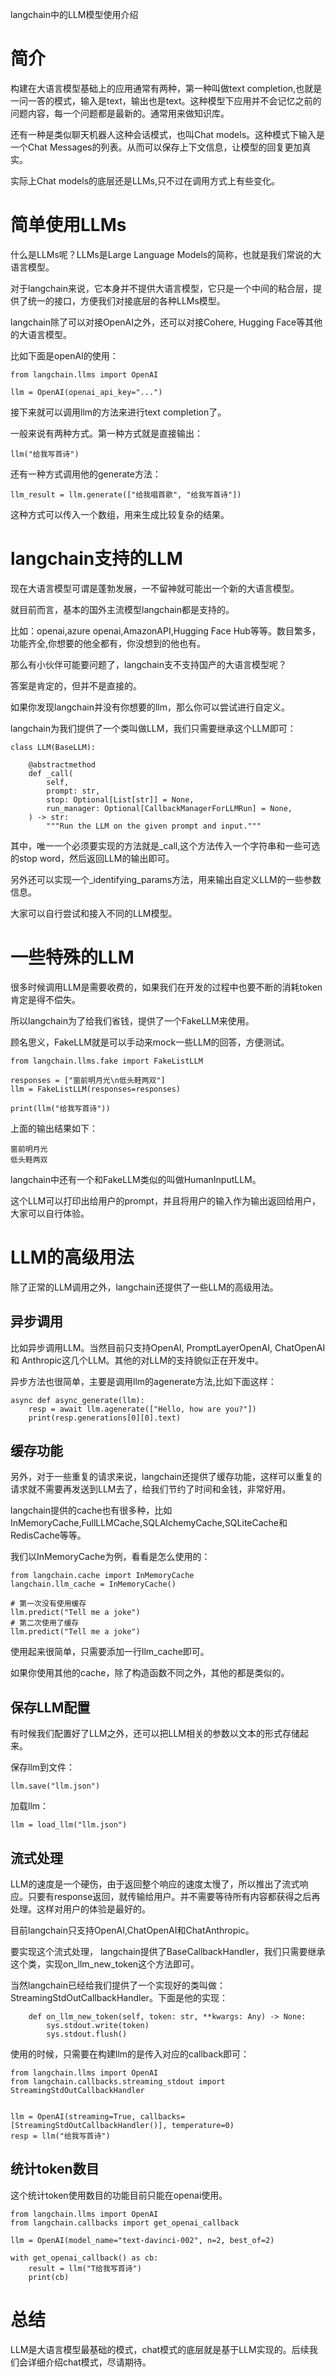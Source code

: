 langchain中的LLM模型使用介绍 

# 简介

构建在大语言模型基础上的应用通常有两种，第一种叫做text completion,也就是一问一答的模式，输入是text，输出也是text。这种模型下应用并不会记忆之前的问题内容，每一个问题都是最新的。通常用来做知识库。

还有一种是类似聊天机器人这种会话模式，也叫Chat models。这种模式下输入是一个Chat Messages的列表。从而可以保存上下文信息，让模型的回复更加真实。

实际上Chat models的底层还是LLMs,只不过在调用方式上有些变化。

# 简单使用LLMs

什么是LLMs呢？LLMs是Large Language Models的简称，也就是我们常说的大语言模型。

对于langchain来说，它本身并不提供大语言模型，它只是一个中间的粘合层，提供了统一的接口，方便我们对接底层的各种LLMs模型。

langchain除了可以对接OpenAI之外，还可以对接Cohere, Hugging Face等其他的大语言模型。

比如下面是openAI的使用：

```
from langchain.llms import OpenAI

llm = OpenAI(openai_api_key="...")
```

接下来就可以调用llm的方法来进行text completion了。

一般来说有两种方式。第一种方式就是直接输出：

```
llm("给我写首诗")
```

还有一种方式调用他的generate方法：

```
llm_result = llm.generate(["给我唱首歌", "给我写首诗"])
```

这种方式可以传入一个数组，用来生成比较复杂的结果。


# langchain支持的LLM

现在大语言模型可谓是蓬勃发展，一不留神就可能出一个新的大语言模型。

就目前而言，基本的国外主流模型langchain都是支持的。 

比如：openai,azure openai,AmazonAPI,Hugging Face Hub等等。数目繁多，功能齐全,你想要的他全都有，你没想到的他也有。

那么有小伙伴可能要问题了，langchain支不支持国产的大语言模型呢？

答案是肯定的，但并不是直接的。

如果你发现langchain并没有你想要的llm，那么你可以尝试进行自定义。

langchain为我们提供了一个类叫做LLM，我们只需要继承这个LLM即可：

```
class LLM(BaseLLM):

    @abstractmethod
    def _call(
        self,
        prompt: str,
        stop: Optional[List[str]] = None,
        run_manager: Optional[CallbackManagerForLLMRun] = None,
    ) -> str:
        """Run the LLM on the given prompt and input."""
```

其中，唯一一个必须要实现的方法就是_call,这个方法传入一个字符串和一些可选的stop word，然后返回LLM的输出即可。

另外还可以实现一个_identifying_params方法，用来输出自定义LLM的一些参数信息。

大家可以自行尝试和接入不同的LLM模型。

# 一些特殊的LLM

很多时候调用LLM是需要收费的，如果我们在开发的过程中也要不断的消耗token肯定是得不偿失。

所以langchain为了给我们省钱，提供了一个FakeLLM来使用。

顾名思义，FakeLLM就是可以手动来mock一些LLM的回答，方便测试。

```
from langchain.llms.fake import FakeListLLM

responses = ["窗前明月光\n低头鞋两双"]
llm = FakeListLLM(responses=responses)

print(llm("给我写首诗"))
```

上面的输出结果如下：

```
窗前明月光
低头鞋两双
```

langchain中还有一个和FakeLLM类似的叫做HumanInputLLM。 

这个LLM可以打印出给用户的prompt，并且将用户的输入作为输出返回给用户，大家可以自行体验。

# LLM的高级用法

除了正常的LLM调用之外，langchain还提供了一些LLM的高级用法。

## 异步调用

比如异步调用LLM。当然目前只支持OpenAI, PromptLayerOpenAI, ChatOpenAI 和 Anthropic这几个LLM。其他的对LLM的支持貌似正在开发中。

异步方法也很简单，主要是调用llm的agenerate方法,比如下面这样：

```
async def async_generate(llm):
    resp = await llm.agenerate(["Hello, how are you?"])
    print(resp.generations[0][0].text)

```

## 缓存功能

另外，对于一些重复的请求来说，langchain还提供了缓存功能，这样可以重复的请求就不需要再发送到LLM去了，给我们节约了时间和金钱，非常好用。

langchain提供的cache也有很多种，比如InMemoryCache,FullLLMCache,SQLAlchemyCache,SQLiteCache和RedisCache等等。

我们以InMemoryCache为例，看看是怎么使用的：

```
from langchain.cache import InMemoryCache
langchain.llm_cache = InMemoryCache()

# 第一次没有使用缓存
llm.predict("Tell me a joke")
# 第二次使用了缓存
llm.predict("Tell me a joke")
```

使用起来很简单，只需要添加一行llm_cache即可。

如果你使用其他的cache，除了构造函数不同之外，其他的都是类似的。

## 保存LLM配置

有时候我们配置好了LLM之外，还可以把LLM相关的参数以文本的形式存储起来。

保存llm到文件：

```
llm.save("llm.json")
```

加载llm：

```
llm = load_llm("llm.json")
```

## 流式处理

LLM的速度是一个硬伤，由于返回整个响应的速度太慢了，所以推出了流式响应。只要有response返回，就传输给用户。并不需要等待所有内容都获得之后再处理。这样对用户的体验是最好的。

目前langchain只支持OpenAI,ChatOpenAI和ChatAnthropic。

要实现这个流式处理， langchain提供了BaseCallbackHandler，我们只需要继承这个类，实现on_llm_new_token这个方法即可。

当然langchain已经给我们提供了一个实现好的类叫做：StreamingStdOutCallbackHandler。下面是他的实现：

```
    def on_llm_new_token(self, token: str, **kwargs: Any) -> None:
        sys.stdout.write(token)
        sys.stdout.flush()
```

使用的时候，只需要在构建llm的是传入对应的callback即可：

```
from langchain.llms import OpenAI
from langchain.callbacks.streaming_stdout import StreamingStdOutCallbackHandler


llm = OpenAI(streaming=True, callbacks=[StreamingStdOutCallbackHandler()], temperature=0)
resp = llm("给我写首诗")
```

## 统计token数目

这个统计token使用数目的功能目前只能在openai使用。

```
from langchain.llms import OpenAI
from langchain.callbacks import get_openai_callback

llm = OpenAI(model_name="text-davinci-002", n=2, best_of=2)

with get_openai_callback() as cb:
    result = llm("T给我写首诗")
    print(cb)
```

# 总结

LLM是大语言模型最基础的模式，chat模式的底层就是基于LLM实现的。后续我们会详细介绍chat模式，尽请期待。









